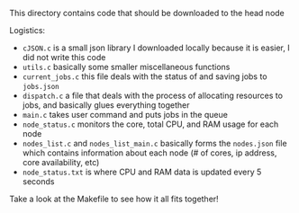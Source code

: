 This directory contains code that should be downloaded to the head node

Logistics:

- ```cJSON.c``` is a small json library I downloaded locally because it is easier, I did not write this code
- ```utils.c``` basically some smaller miscellaneous functions
- ```current_jobs.c``` this file deals with the status of and saving jobs to ```jobs.json```
- ```dispatch.c``` a file that deals with the process of allocating resources to jobs, and basically glues everything together
- ```main.c``` takes user command and puts jobs in the queue
- ```node_status.c``` monitors the core, total CPU, and RAM usage for each node
- ```nodes_list.c``` and ```nodes_list_main.c``` basically forms the ```nodes.json``` file which contains information about each node (# of cores, ip address, core availability, etc)
- ```node_status.txt``` is where CPU and RAM data is updated every 5 seconds

Take a look at the Makefile to see how it all fits together!
